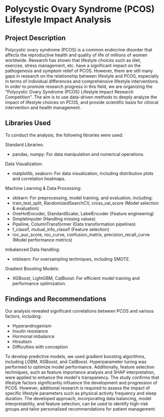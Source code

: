 # Polycystic Ovary Syndrome (PCOS) Lifestyle Impact Analysis
## Project Description
Polycystic ovary syndrome (PCOS) is a common endocrine disorder that affects the reproductive health and quality of life of millions of women worldwide. 
Research has shown that lifestyle choices such as diet, exercise, stress management, etc. have a significant impact on the pathogenesis and symptom relief of PCOS. 
However, there are still many gaps in research on the relationship between lifestyle and PCOS, especially in terms of individual differences and comprehensive lifestyle interventions.
In order to promote research progress in this field, we are organizing the "Polycystic Ovary Syndrome (PCOS) Lifestyle Impact Research Competition". 
The aim is to use data-driven methods to deeply analyze the impact of lifestyle choices on PCOS, and provide scientific basis for clinical intervention and health management.


## Libraries Used
To conduct the analysis, the following libraries were used:

Standard Libraries:
- pandas, numpy: For data manipulation and numerical operations.

Data Visualization:
- matplotlib, seaborn: For data visualization, including distribution plots and correlation heatmaps.

Machine Learning & Data Processing:
- sklearn: For preprocessing, model training, and evaluation, including:
- train_test_split, RandomizedSearchCV, cross_val_score (Model selection & evaluation)
- OneHotEncoder, StandardScaler, LabelEncoder (Feature engineering)
- SimpleImputer (Handling missing values)
- Pipeline, ColumnTransformer (Data transformation pipelines)
- f_classif, mutual_info_classif (Feature selection)
- roc_auc_score, roc_curve, confusion_matrix, precision_recall_curve (Model performance metrics)

Imbalanced Data Handling:
- imblearn: For oversampling techniques, including SMOTE.

Gradient Boosting Models:
- XGBoost, LightGBM, CatBoost: For efficient model training and performance optimization.

## Findings and Recommendations
Our analysis revealed significant correlations between PCOS and various factors, including:
- Hyperandrogenism
- Insulin resistance
- Hormonal imbalance
- Hirsutism
- Difficulties with conception

To develop predictive models, we used gradient boosting algorithms, including LGBM, XGBoost, and CatBoost. 
Hyperparameter tuning was performed to optimize model performance. Additionally, feature selection techniques, such as feature importance analysis and SHAP interpretation, were applied to enhance the model's transparency.
The study confirms that lifestyle factors significantly influence the development and progression of PCOS. However, additional research is required to assess the impact of specific lifestyle parameters such as physical activity frequency and sleep duration.
The developed approach, incorporating data balancing, model interpretability, and feature selection, can be used to identify high-risk groups and tailor personalized recommendations for patient management. 